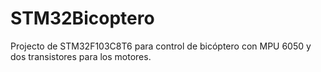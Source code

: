 # STM32Bicoptero
Projecto de STM32F103C8T6 para control de bicóptero con MPU 6050 y dos transistores para los motores.
